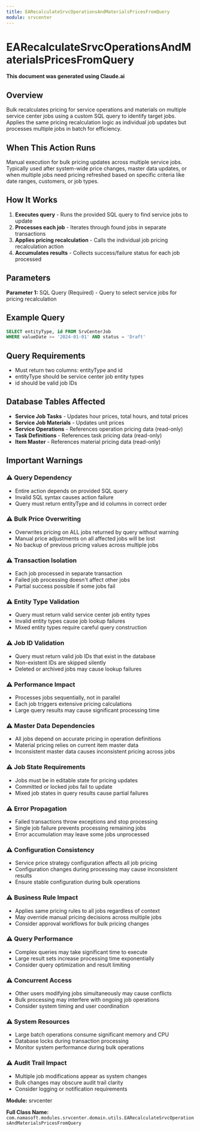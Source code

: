 ```yaml
---
title: EARecalculateSrvcOperationsAndMaterialsPricesFromQuery
module: srvcenter
---
```



<div class='entity-flows'>

# EARecalculateSrvcOperationsAndMaterialsPricesFromQuery

**This document was generated using Claude.ai**

## Overview

Bulk recalculates pricing for service operations and materials on multiple service center jobs using a custom SQL query to identify target jobs. Applies the same pricing recalculation logic as individual job updates but processes multiple jobs in batch for efficiency.

## When This Action Runs

Manual execution for bulk pricing updates across multiple service jobs. Typically used after system-wide price changes, master data updates, or when multiple jobs need pricing refreshed based on specific criteria like date ranges, customers, or job types.

## How It Works

1. **Executes query** - Runs the provided SQL query to find service jobs to update
2. **Processes each job** - Iterates through found jobs in separate transactions
3. **Applies pricing recalculation** - Calls the individual job pricing recalculation action
4. **Accumulates results** - Collects success/failure status for each job processed

## Parameters

**Parameter 1:** SQL Query (Required) - Query to select service jobs for pricing recalculation

## Example Query

```sql
SELECT entityType, id FROM SrvCenterJob 
WHERE valueDate >= '2024-01-01' AND status = 'Draft'
```

## Query Requirements

- Must return two columns: entityType and id
- entityType should be service center job entity types
- id should be valid job IDs

## Database Tables Affected

- **Service Job Tasks** - Updates hour prices, total hours, and total prices
- **Service Job Materials** - Updates unit prices  
- **Service Operations** - References operation pricing data (read-only)
- **Task Definitions** - References task pricing data (read-only)
- **Item Master** - References material pricing data (read-only)

## Important Warnings

### ⚠️ Query Dependency
- Entire action depends on provided SQL query
- Invalid SQL syntax causes action failure
- Query must return entityType and id columns in correct order

### ⚠️ Bulk Price Overwriting
- Overwrites pricing on ALL jobs returned by query without warning
- Manual price adjustments on all affected jobs will be lost
- No backup of previous pricing values across multiple jobs

### ⚠️ Transaction Isolation
- Each job processed in separate transaction
- Failed job processing doesn't affect other jobs
- Partial success possible if some jobs fail

### ⚠️ Entity Type Validation
- Query must return valid service center job entity types
- Invalid entity types cause job lookup failures
- Mixed entity types require careful query construction

### ⚠️ Job ID Validation
- Query must return valid job IDs that exist in the database
- Non-existent IDs are skipped silently
- Deleted or archived jobs may cause lookup failures

### ⚠️ Performance Impact
- Processes jobs sequentially, not in parallel
- Each job triggers extensive pricing calculations
- Large query results may cause significant processing time

### ⚠️ Master Data Dependencies
- All jobs depend on accurate pricing in operation definitions
- Material pricing relies on current item master data
- Inconsistent master data causes inconsistent pricing across jobs

### ⚠️ Job State Requirements
- Jobs must be in editable state for pricing updates
- Committed or locked jobs fail to update
- Mixed job states in query results cause partial failures

### ⚠️ Error Propagation
- Failed transactions throw exceptions and stop processing
- Single job failure prevents processing remaining jobs
- Error accumulation may leave some jobs unprocessed

### ⚠️ Configuration Consistency
- Service price strategy configuration affects all job pricing
- Configuration changes during processing may cause inconsistent results
- Ensure stable configuration during bulk operations

### ⚠️ Business Rule Impact
- Applies same pricing rules to all jobs regardless of context
- May override manual pricing decisions across multiple jobs
- Consider approval workflows for bulk pricing changes

### ⚠️ Query Performance
- Complex queries may take significant time to execute
- Large result sets increase processing time exponentially
- Consider query optimization and result limiting

### ⚠️ Concurrent Access
- Other users modifying jobs simultaneously may cause conflicts
- Bulk processing may interfere with ongoing job operations
- Consider system timing and user coordination

### ⚠️ System Resources
- Large batch operations consume significant memory and CPU
- Database locks during transaction processing
- Monitor system performance during bulk operations

### ⚠️ Audit Trail Impact
- Multiple job modifications appear as system changes
- Bulk changes may obscure audit trail clarity
- Consider logging or notification requirements

**Module:** srvcenter

**Full Class Name:** `com.namasoft.modules.srvcenter.domain.utils.EARecalculateSrvcOperationsAndMaterialsPricesFromQuery`


</div>

